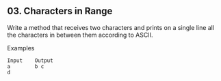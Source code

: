 ## 03. Characters in Range

Write a method that receives two characters and prints on a single line all the characters in between them according to ASCII.

Examples

```
Input	 Output
a        b c
d	
```

